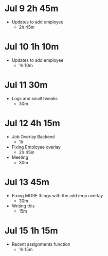 # Jul 9 2h 45m
- Updates to add employee
    - 2h 45m 

# Jul 10 1h 10m
- Updates to add employee
    - 1h 10m

# Jul 11 30m
- Logs and small tweaks 
    - 30m

# Jul 12 4h 15m
- Job Overlay Backend
    - 1h
- Fixing Employee overlay
    - 2h 45m
- Meeting
    - 30m

# Jul 13 45m
- Fixing MORE things with the add emp overlay
    - 30m
- Writing this
    - 15m 

# Jul 15 1h 15m
- Recent assignments function
    - 1h 15m